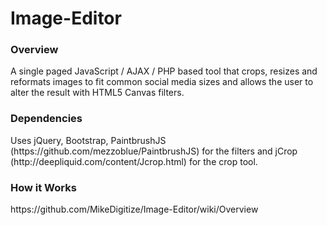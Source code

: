 Image-Editor
============

<h3>Overview</h3>
A single paged JavaScript / AJAX / PHP based tool that crops, resizes and reformats images to fit common social media sizes and allows the user to alter the result with HTML5 Canvas filters.

<h3>Dependencies</h3>
Uses jQuery, Bootstrap, PaintbrushJS (https://github.com/mezzoblue/PaintbrushJS) for the filters and jCrop (http://deepliquid.com/content/Jcrop.html) for the crop tool.

<h3>How it Works</h3>
https://github.com/MikeDigitize/Image-Editor/wiki/Overview


